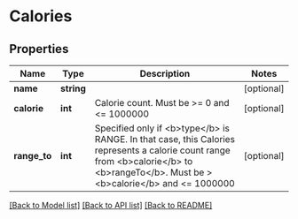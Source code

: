 # Calories

## Properties
Name | Type | Description | Notes
------------ | ------------- | ------------- | -------------
**name** | **string** |  | [optional] 
**calorie** | **int** | Calorie count. Must be &gt;&#x3D; 0 and &lt;&#x3D; 1000000 | [optional] 
**range_to** | **int** | Specified only if &lt;b&gt;type&lt;/b&gt; is RANGE. In that case, this Calories represents a calorie count range from &lt;b&gt;calorie&lt;/b&gt; to &lt;b&gt;rangeTo&lt;/b&gt;. Must be &gt; &lt;b&gt;calorie&lt;/b&gt; and &lt;&#x3D; 1000000 | [optional] 

[[Back to Model list]](../README.md#documentation-for-models) [[Back to API list]](../README.md#documentation-for-api-endpoints) [[Back to README]](../README.md)


